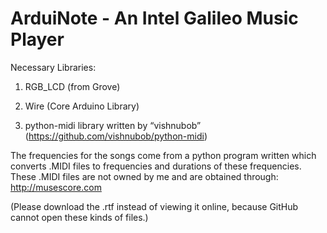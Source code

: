 # ArduiNote - An Intel Galileo Music Player

Necessary Libraries:

1. RGB_LCD (from Grove)

2. Wire (Core Arduino Library)

3. python-midi library written by “vishnubob” (https://github.com/vishnubob/python-midi)

The frequencies for the songs come from a python program written which converts .MIDI files to frequencies and durations of these frequencies. These .MIDI files are not owned by me and are obtained through:  http://musescore.com

(Please download the .rtf instead of viewing it online, because GitHub cannot open these kinds of files.)
